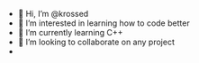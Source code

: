 - 👋 Hi, I’m @krossed
- 👀 I’m interested in learning how to code better
- 🌱 I’m currently learning C++
- 💞️ I’m looking to collaborate on any project
-

